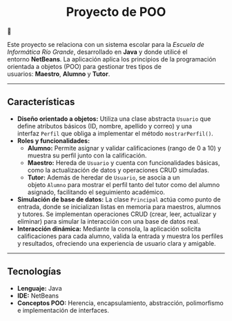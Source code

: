 <h1 align="center">Proyecto de POO</h1>💱

Este proyecto se relaciona con un sistema escolar para la *Escuela de Informática Río Grande*, desarrollado en **Java** y donde utilicé el entorno **NetBeans**. La aplicación aplica los principios de la programación orientada a objetos (POO) para gestionar tres tipos de usuarios: **Maestro**, **Alumno** y **Tutor**.

---

## Características

- **Diseño orientado a objetos:**
  Utiliza una clase abstracta `Usuario` que define atributos básicos (ID, nombre, apellido y correo) y una interfaz `Perfil` que obliga a implementar el método `mostrarPerfil()`.
- **Roles y funcionalidades:**
  - **Alumno:** Permite asignar y validar calificaciones (rango de 0 a 10) y muestra su perfil junto con la calificación.
  - **Maestro:** Hereda de `Usuario` y cuenta con funcionalidades básicas, como la actualización de datos y operaciones CRUD simuladas.
  - **Tutor:** Además de heredar de `Usuario`, se asocia a un objeto `Alumno` para mostrar el perfil tanto del tutor como del alumno asignado, facilitando el seguimiento académico.
- **Simulación de base de datos:**
  La clase `Principal` actúa como punto de entrada, donde se inicializan listas en memoria para maestros, alumnos y tutores. Se implementan operaciones CRUD (crear, leer, actualizar y eliminar) para simular la interacción con una base de datos real.
- **Interacción dinámica:**
  Mediante la consola, la aplicación solicita calificaciones para cada alumno, valida la entrada y muestra los perfiles y resultados, ofreciendo una experiencia de usuario clara y amigable.

---

## Tecnologías

- **Lenguaje:** Java
- **IDE:** NetBeans
- **Conceptos POO:** Herencia, encapsulamiento, abstracción, polimorfismo e implementación de interfaces.
